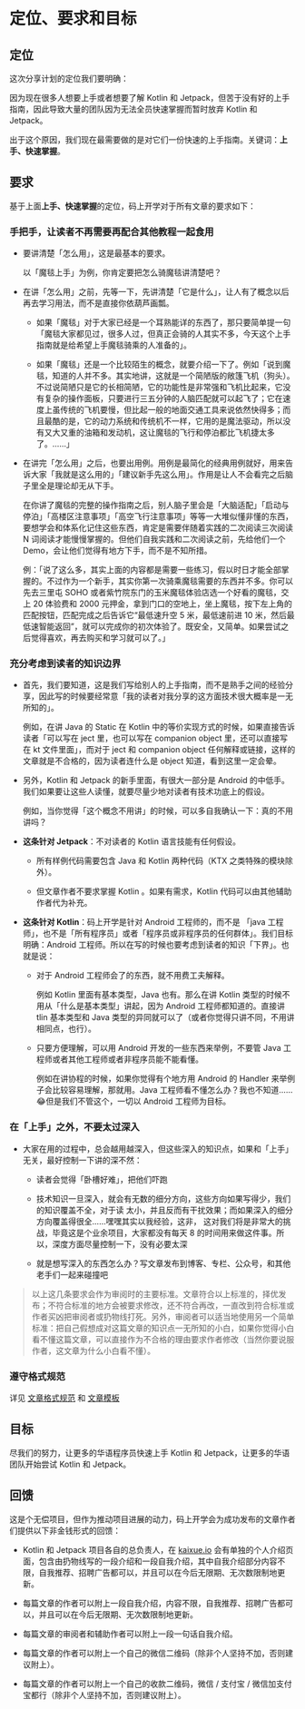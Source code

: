 # 定位、要求和目标

## 定位

这次分享计划的定位我们要明确：

因为现在很多人想要上手或者想要了解 Kotlin 和 Jetpack，但苦于没有好的上手指南，因此导致大量的团队因为无法全员快速掌握而暂时放弃 Kotlin 和 Jetpack。

出于这个原因，我们现在最需要做的是对它们一份快速的上手指南。关键词：**上手、快速掌握**。

## 要求

基于上面**上手、快速掌握**的定位，码上开学对于所有文章的要求如下：

### 手把手，让读者不再需要再配合其他教程一起食用

- 要讲清楚「怎么用」，这是最基本的要求。

  以「魔毯上手」为例，你肯定要把怎么骑魔毯讲清楚吧？
- 在讲「怎么用」之前，先等一下，先讲清楚「它是什么」，让人有了概念以后再去学习用法，而不是直接你依葫芦画瓢。

  - 如果「魔毯」对于大家已经是一个耳熟能详的东西了，那只要简单提一句「魔毯大家都见过，很多人过，但真正会骑的人其实不多，今天这个上手指南就是给希望上手魔毯骑乘的人准备的」。
  
  - 如果「魔毯」还是一个比较陌生的概念，就要介绍一下了。例如「说到魔毯，知道的人并不多。其实地讲，这就是一个简陋版的敞篷飞机（狗头）。不过说简陋只是它的长相简陋，它的功能性是非常强和飞机比起来，它没有复杂的操作面板，只要进行三五分钟的人脑匹配就可以起飞了；它在速度上虽传统的飞机要慢，但比起一般的地面交通工具来说依然快得多；而且最酷的是，它的动力系统和传统机不一样，它用的是魔法驱动，所以没有又大又重的油箱和发动机，这让魔毯的飞行和停泊都比飞机捷太多了。……」

- 在讲完「怎么用」之后，也要出用例。用例是最简化的经典用例就好，用来告诉大家「我就是这么用的」「建议新手先这么用」。作用是让人不会看完之后脑子里全是理论却无从下手。

  在你讲了魔毯的完整的操作指南之后，别人脑子里会是「大脑适配」「启动与停泊」「高楼区注意事项」「高空飞行注意事项」等等一大堆似懂非懂的东西，要想学会和体系化记住这些东西，肯定是需要伴随着实践的二次阅读三次阅读 N 词阅读才能慢慢掌握的。但他们自我实践和二次阅读之前，先给他们一个 Demo，会让他们觉得有地方下手，而不是不知所措。
    
  例：「说了这么多，其实上面的内容都是需要一些练习，假以时日才能全部掌握的。不过作为一个新手，其实你第一次骑乘魔毯需要的东西并不多。你可以先去三里屯 SOHO 或者紫竹院东门的玉米魔毯体验店选一个好看的魔毯，交上 20 体验费和 2000 元押金，拿到门口的空地上，坐上魔毯，按下左上角的匹配按钮，匹配完成之后告诉它“最低速升空 5 米，最低速前进 10 米，然后最低速智能返回”，就可以完成你的初次体验了。既安全，又简单。如果尝试之后觉得喜欢，再去购买和学习就可以了。」
    
### 充分考虑到读者的知识边界

- 首先，我们要知道，这是我们写给别人的上手指南，而不是熟手之间的经验分享，因此写的时候要经常意「我的读者对我分享的这方面技术很大概率是一无所知的」。

  例如，在讲 Java 的 Static 在 Kotlin 中的等价实现方式的时候，如果直接告诉读者「可以写在 ject 里，也可以写在 companion object 里，还可以直接写在 kt 文件里面」，而对于 ject 和 companion object 任何解释或链接，这样的文章就是不合格的，因为读者连什么是 object 知道，看到这里一定会晕。

- 另外，Kotlin 和 Jetpack 的新手里面，有很大一部分是 Android 的中低手。我们如果要让这些人读懂，就要尽量少地对读者有技术功底上的假设。

  例如，当你觉得「这个概念不用讲」的时候，可以多自我确认一下：真的不用讲吗？
    
- **这条针对 Jetpack**：不对读者的 Kotlin 语言技能有任何假设。

  - 所有样例代码需要包含 Java 和 Kotlin 两种代码（KTX 之类特殊的模块除外）。
  
  - 但文章作者不要求掌握 Kotlin 。如果有需求，Kotlin 代码可以由其他辅助作者代为补充。
  
- **这条针对 Kotlin**：码上开学是针对 Android 工程师的，而不是 「java 工程师」，也不是「所有程序员」或者「程序员或非程序员的任何群体」。我们目标明确：Android 工程师。所以在写的时候也要考虑到读者的知识「下界」。也就是说：
  
  - 对于 Android 工程师会了的东西，就不用费工夫解释。
  
    例如 Kotlin 里面有基本类型，Java 也有。那么在讲 Kotlin 类型的时候不用从「什么是基本类型」讲起，因为 Android 工程师都知道的。直接讲 tlin 基本类型和 Java 类型的异同就可以了（或者你觉得只讲不同，不用讲相同点，也行）。
    
  - 只要方便理解，可以用 Android 开发的一些东西来举例，不要管 Java 工程师或者其他工程师或者非程序员能不能看懂。
    
    例如在讲协程的时候，如果你觉得有个地方用 Android 的 Handler 来举例子会比较容易理解，那就用。Java 工程师看不懂怎么办？我也不知道……😂但是我们不管这个，一切以 Android 工程师为目标。
    
### 在「上手」之外，不要太过深入

- 大家在用的过程中，总会越用越深入，但这些深入的知识点，如果和「上手」无关，最好控制一下讲的深不然：

  - 读者会觉得「卧槽好难」，把他们吓跑
  
  - 技术知识一旦深入，就会有无数的细分方向，这些方向如果写得少，我们的知识覆盖不全，对于读 太小，并且反而有干扰效果；而如果深入的细分方向覆盖得很全……嘿嘿其实以我经验，这非，  这对我们将是非常大的挑战，毕竟这是个业余项目，大家都没有每天 8 的时间用来做这件事。所以，深度方面尽量控制一下，没有必要太深
  
  - 就是想写深入的东西怎么办？写文章发布到博客、专栏、公众号，和其他老手们一起来碰撞吧
  
> 以上这几条要求会作为审阅时的主要标准。文章符合以上标准的，择优发布；不符合标准的地方会被要求修改，还不符合再改，一直改到符合标准或作者买凶把审阅者或扔物线打死。另外，审阅者可以适当地使用另一个简单标准：把自己假想成对这篇文章的知识点一无所知的小白，如果你觉得小白看不懂这篇文章，可以直接作为不合格的理由要求作者修改（当然你要说服作者，这文章为什么小白看不懂）。

### 遵守格式规范

详见 [文章格式规范](https://github.com/kaixueio/kaixue-docs/blob/master/%E6%96%87%E7%AB%A0%E6%A0%BC%E5%BC%8F%E8%A7%84%E8%8C%83.md) 和 [文章模板](https://github.com/kaixueio/kaixue-docs/blob/master/%E6%96%87%E7%AB%A0%E6%A8%A1%E6%9D%BF.md)

## 目标

尽我们的努力，让更多的华语程序员快速上手 Kotlin 和 Jetpack，让更多的华语团队开始尝试 Kotlin 和 Jetpack。

## 回馈

这是个无偿项目，但作为推动项目进展的动力，码上开学会为成功发布的文章作者们提供以下非金钱形式的回馈：

- Kotlin 和 Jetpack 项目各自的总负责人，在 [kaixue.io](https://kaixue.io) 会有单独的个人介绍页面，包含由扔物线写的一段介绍和一段自我介绍，其中自我介绍部分内容不限，自我推荐、招聘广告都可以，并且可以在今后无限期、无次数限制地更新。

- 每篇文章的作者可以附上一段自我介绍，内容不限，自我推荐、招聘广告都可以，并且可以在今后无限期、无次数限制地更新。
  
- 每篇文章的审阅者和辅助作者可以附上一段一句话自我介绍。
  
- 每篇文章的作者可以附上一个自己的微信二维码（除非个人坚持不加，否则建议附上）。
  
- 每篇文章的作者可以附上一个自己的收款二维码，微信 / 支付宝 / 微信加支付宝都行（除非个人坚持不加，否则建议附上）。

